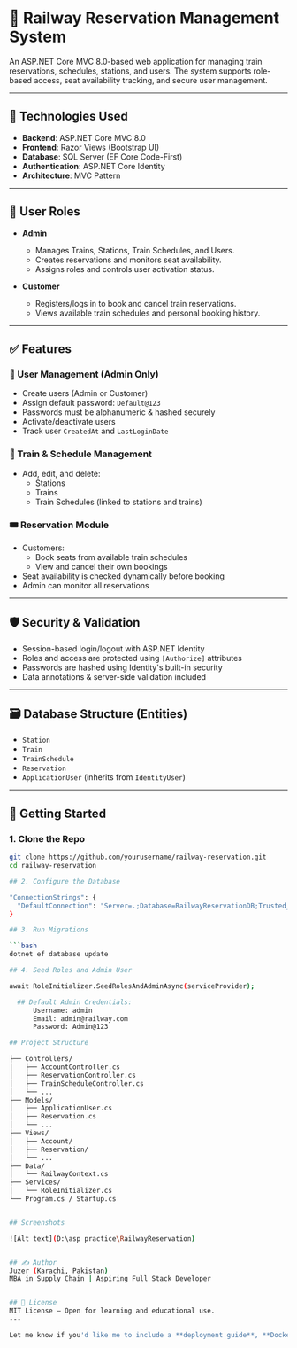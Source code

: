 # 🚆 Railway Reservation Management System

An ASP.NET Core MVC 8.0-based web application for managing train reservations, schedules, stations, and users. The system supports role-based access, seat availability tracking, and secure user management.

---

## 🔧 Technologies Used

- **Backend**: ASP.NET Core MVC 8.0
- **Frontend**: Razor Views (Bootstrap UI)
- **Database**: SQL Server (EF Core Code-First)
- **Authentication**: ASP.NET Core Identity
- **Architecture**: MVC Pattern

---

## 👥 User Roles

- **Admin**
  - Manages Trains, Stations, Train Schedules, and Users.
  - Creates reservations and monitors seat availability.
  - Assigns roles and controls user activation status.
  
- **Customer**
  - Registers/logs in to book and cancel train reservations.
  - Views available train schedules and personal booking history.

---

## ✅ Features

### 🔐 User Management (Admin Only)

- Create users (Admin or Customer)
- Assign default password: `Default@123`
- Passwords must be alphanumeric & hashed securely
- Activate/deactivate users
- Track user `CreatedAt` and `LastLoginDate`

### 🚉 Train & Schedule Management

- Add, edit, and delete:
  - Stations
  - Trains
  - Train Schedules (linked to stations and trains)

### 🎟️ Reservation Module

- Customers:
  - Book seats from available train schedules
  - View and cancel their own bookings
- Seat availability is checked dynamically before booking
- Admin can monitor all reservations

---

## 🛡️ Security & Validation

- Session-based login/logout with ASP.NET Identity
- Roles and access are protected using `[Authorize]` attributes
- Passwords are hashed using Identity's built-in security
- Data annotations & server-side validation included

---

## 🗃️ Database Structure (Entities)

- `Station`
- `Train`
- `TrainSchedule`
- `Reservation`
- `ApplicationUser` (inherits from `IdentityUser`)

---

## 🚀 Getting Started

### 1. Clone the Repo

```bash
git clone https://github.com/yourusername/railway-reservation.git
cd railway-reservation

## 2. Configure the Database

"ConnectionStrings": {
  "DefaultConnection": "Server=.;Database=RailwayReservationDB;Trusted_Connection=True;"
}

## 3. Run Migrations

```bash
dotnet ef database update

## 4. Seed Roles and Admin User

await RoleInitializer.SeedRolesAndAdminAsync(serviceProvider);

  ## Default Admin Credentials:
      Username: admin
      Email: admin@railway.com
      Password: Admin@123

## Project Structure

├── Controllers/
│   ├── AccountController.cs
│   ├── ReservationController.cs
│   ├── TrainScheduleController.cs
│   └── ...
├── Models/
│   ├── ApplicationUser.cs
│   ├── Reservation.cs
│   └── ...
├── Views/
│   ├── Account/
│   ├── Reservation/
│   └── ...
├── Data/
│   └── RailwayContext.cs
├── Services/
│   └── RoleInitializer.cs
└── Program.cs / Startup.cs


## Screenshots

![Alt text](D:\asp practice\RailwayReservation)


## ✍️ Author
Juzer (Karachi, Pakistan)
MBA in Supply Chain | Aspiring Full Stack Developer


## 📃 License
MIT License – Open for learning and educational use.
---

Let me know if you'd like me to include a **deployment guide**, **Docker support**, or **screenshots section**.








  





